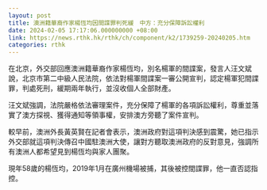 ```yaml
---
layout: post
title: 澳洲籍華裔作家楊恆均因間諜罪判死緩　中方：充分保障訴訟權利
date: 2024-02-05 17:17:06.000000000 +08:00
link: https://news.rthk.hk/rthk/ch/component/k2/1739259-20240205.htm
categories: rthk
---
```


在北京，外交部回應澳洲籍華裔作家楊恆均，別名楊軍的間諜案，發言人汪文斌說，北京市第二中級人民法院，依法對楊軍間諜案一審公開宣判，認定楊軍犯間諜罪，判處死刑，緩期兩年執行，並沒收個人全部財產。

汪文斌強調，法院嚴格依法審理案件，充分保障了楊軍的各項訴訟權利，尊重並落實了澳方探視、獲得通知等領事權，安排澳方旁聽了案件宣判。

較早前，澳洲外長黃英賢在記者會表示，澳洲政府對這項判決感到震驚，她已指示外交部就這項判決傳召中國駐澳洲大使，讓對方聽取澳洲政府的反對意見，強調所有澳洲人都希望見到楊恆均與家人團聚。

現年58歲的楊恆均，2019年1月在廣州機場被捕，其後被控間諜罪，他一直否認指控。
